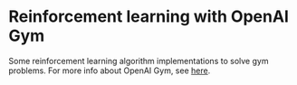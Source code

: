 # Reinforcement learning with OpenAI Gym
Some reinforcement learning algorithm implementations to solve gym problems. For more info about OpenAI Gym, see [here](https://gym.openai.com).
